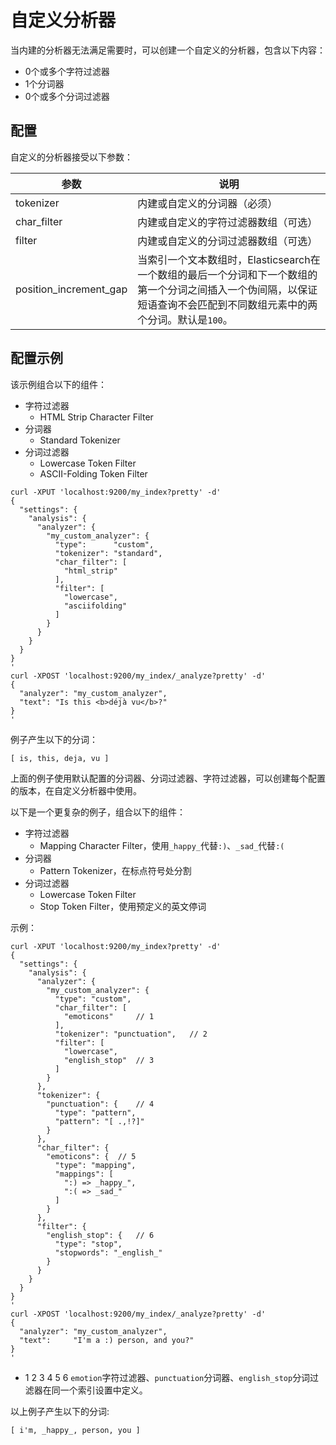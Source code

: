 # 自定义分析器

当内建的分析器无法满足需要时，可以创建一个自定义的分析器，包含以下内容：

- 0个或多个字符过滤器
- 1个分词器
- 0个或多个分词过滤器

## 配置

自定义的分析器接受以下参数：

|参数|说明|
|---|----|
|tokenizer|内建或自定义的分词器（必须）|
|char_filter|内建或自定义的字符过滤器数组（可选）|
|filter|内建或自定义的分词过滤器数组（可选）|
|position_increment_gap|当索引一个文本数组时，Elasticsearch在一个数组的最后一个分词和下一个数组的第一个分词之间插入一个伪间隔，以保证短语查询不会匹配到不同数组元素中的两个分词。默认是`100`。|

## 配置示例

该示例组合以下的组件：

- 字符过滤器
	- HTML Strip Character Filter
- 分词器
	- Standard Tokenizer
- 分词过滤器
	- Lowercase Token Filter
	- ASCII-Folding Token Filter

```
curl -XPUT 'localhost:9200/my_index?pretty' -d'
{
  "settings": {
    "analysis": {
      "analyzer": {
        "my_custom_analyzer": {
          "type":      "custom",
          "tokenizer": "standard",
          "char_filter": [
            "html_strip"
          ],
          "filter": [
            "lowercase",
            "asciifolding"
          ]
        }
      }
    }
  }
}
'
curl -XPOST 'localhost:9200/my_index/_analyze?pretty' -d'
{
  "analyzer": "my_custom_analyzer",
  "text": "Is this <b>déjà vu</b>?"
}
'
```

例子产生以下的分词：

```
[ is, this, deja, vu ]
```

上面的例子使用默认配置的分词器、分词过滤器、字符过滤器，可以创建每个配置的版本，在自定义分析器中使用。

以下是一个更复杂的例子，组合以下的组件：

- 字符过滤器
	- Mapping Character Filter，使用`_happy_`代替`:)`、`_sad_`代替`:(`
- 分词器
	- Pattern Tokenizer，在标点符号处分割
- 分词过滤器
	- Lowercase Token Filter
	- Stop Token Filter，使用预定义的英文停词

示例：

```
curl -XPUT 'localhost:9200/my_index?pretty' -d'
{
  "settings": {
    "analysis": {
      "analyzer": {
        "my_custom_analyzer": {
          "type": "custom",
          "char_filter": [
            "emoticons" 	// 1
          ],
          "tokenizer": "punctuation", 	// 2
          "filter": [
            "lowercase",
            "english_stop" 	// 3
          ]
        }
      },
      "tokenizer": {
        "punctuation": { 	// 4
          "type": "pattern",
          "pattern": "[ .,!?]"
        }
      },
      "char_filter": {
        "emoticons": { 	// 5
          "type": "mapping",
          "mappings": [
            ":) => _happy_",
            ":( => _sad_"
          ]
        }
      },
      "filter": {
        "english_stop": { 	// 6
          "type": "stop",
          "stopwords": "_english_"
        }
      }
    }
  }
}
'
curl -XPOST 'localhost:9200/my_index/_analyze?pretty' -d'
{
  "analyzer": "my_custom_analyzer",
  "text":     "I'm a :) person, and you?"
}
'
```

- 1 2 3 4 5 6 `emotion`字符过滤器、`punctuation`分词器、`english_stop`分词过滤器在同一个索引设置中定义。

以上例子产生以下的分词:

```
[ i'm, _happy_, person, you ]
```


